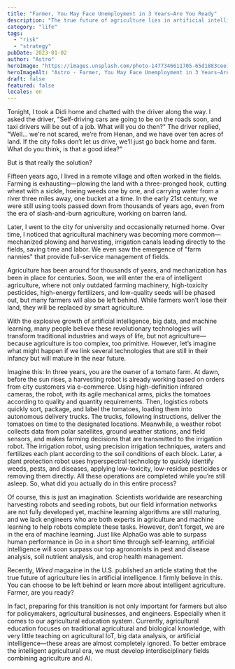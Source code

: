 ```yaml
---
title: "Farmer, You May Face Unemployment in 3 Years—Are You Ready"
description: "The true future of agriculture lies in artificial intelligence, and I"
category: "life"
tags:
  - "risk"
  - "strategy"
pubDate: 2023-01-02
author: "Astro"
heroImage: "https://images.unsplash.com/photo-1477346611705-65d1883cee1e"
heroImageAlt: "Astro - Farmer, You May Face Unemployment in 3 Years—Are You Ready?"
draft: false
featured: false
locales: en
---
```


Tonight, I took a Didi home and chatted with the driver along the way. I asked the driver, "Self-driving cars are going to be on the roads soon, and taxi drivers will be out of a job. What will you do then?" The driver replied, "Well... we're not scared, we’re from Henan, and we have over ten acres of land. If the city folks don’t let us drive, we’ll just go back home and farm. What do you think, is that a good idea?"

But is that really the solution?

Fifteen years ago, I lived in a remote village and often worked in the fields. Farming is exhausting—plowing the land with a three-pronged hook, cutting wheat with a sickle, hoeing weeds one by one, and carrying water from a river three miles away, one bucket at a time. In the early 21st century, we were still using tools passed down from thousands of years ago, even from the era of slash-and-burn agriculture, working on barren land.

Later, I went to the city for university and occasionally returned home. Over time, I noticed that agricultural machinery was becoming more common—mechanized plowing and harvesting, irrigation canals leading directly to the fields, saving time and labor. We even saw the emergence of "farm nannies" that provide full-service management of fields.

Agriculture has been around for thousands of years, and mechanization has been in place for centuries. Soon, we will enter the era of intelligent agriculture, where not only outdated farming machinery, high-toxicity pesticides, high-energy fertilizers, and low-quality seeds will be phased out, but many farmers will also be left behind. While farmers won’t lose their land, they will be replaced by smart agriculture.

With the explosive growth of artificial intelligence, big data, and machine learning, many people believe these revolutionary technologies will transform traditional industries and ways of life, but not agriculture—because agriculture is too complex, too primitive. However, let’s imagine what might happen if we link several technologies that are still in their infancy but will mature in the near future.

Imagine this: In three years, you are the owner of a tomato farm. At dawn, before the sun rises, a harvesting robot is already working based on orders from city customers via e-commerce. Using high-definition infrared cameras, the robot, with its agile mechanical arms, picks the tomatoes according to quality and quantity requirements. Then, logistics robots quickly sort, package, and label the tomatoes, loading them into autonomous delivery trucks. The trucks, following instructions, deliver the tomatoes on time to the designated locations. Meanwhile, a weather robot collects data from polar satellites, ground weather stations, and field sensors, and makes farming decisions that are transmitted to the irrigation robot. The irrigation robot, using precision irrigation techniques, waters and fertilizes each plant according to the soil conditions of each block. Later, a plant protection robot uses hyperspectral technology to quickly identify weeds, pests, and diseases, applying low-toxicity, low-residue pesticides or removing them directly. All these operations are completed while you’re still asleep. So, what did you actually do in this entire process?

Of course, this is just an imagination. Scientists worldwide are researching harvesting robots and seeding robots, but our field information networks are not fully developed yet, machine learning algorithms are still maturing, and we lack engineers who are both experts in agriculture and machine learning to help robots complete these tasks. However, don’t forget, we are in the era of machine learning. Just like AlphaGo was able to surpass human performance in Go in a short time through self-learning, artificial intelligence will soon surpass our top agronomists in pest and disease analysis, soil nutrient analysis, and crop health management.

Recently, _Wired_ magazine in the U.S. published an article stating that the true future of agriculture lies in artificial intelligence. I firmly believe in this. You can choose to be left behind or learn more about intelligent agriculture. Farmer, are you ready?

In fact, preparing for this transition is not only important for farmers but also for policymakers, agricultural businesses, and engineers. Especially when it comes to our agricultural education system. Currently, agricultural education focuses on traditional agricultural and biological knowledge, with very little teaching on agricultural IoT, big data analysis, or artificial intelligence—these areas are almost completely ignored. To better embrace the intelligent agricultural era, we must develop interdisciplinary fields combining agriculture and AI.
